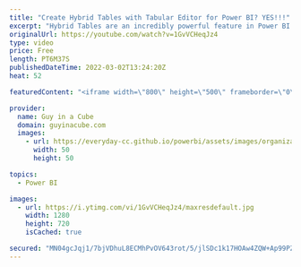 ```yaml
---
title: "Create Hybrid Tables with Tabular Editor for Power BI? YES!!!"
excerpt: "Hybrid Tables are an incredibly powerful feature in Power BI. But what if you wanted to create them outside of Power BI Desktop? Patrick shows you how you can do just that in Tabular Editor!   --This Year let     Source = Sql.Databases(\"servername\"),     AdventureWorksDW = Source{[Name=\"databasename\"]}[Data],"
originalUrl: https://youtube.com/watch?v=1GvVCHeqJz4
type: video
price: Free
length: PT6M37S
publishedDateTime: 2022-03-02T13:24:20Z
heat: 52

featuredContent: "<iframe width=\"800\" height=\"500\" frameborder=\"0\" src=\"https://www.youtube.com/embed/1GvVCHeqJz4\" allow=\"accelerometer; autoplay; encrypted-media; gyroscope; picture-in-picture\" allowfullscreen></iframe>"

provider:
  name: Guy in a Cube
  domain: guyinacube.com
  images:
    - url: https://everyday-cc.github.io/powerbi/assets/images/organizations/guyinacube.com-50x50.jpg
      width: 50
      height: 50

topics:
  - Power BI

images:
  - url: https://i.ytimg.com/vi/1GvVCHeqJz4/maxresdefault.jpg
    width: 1280
    height: 720
    isCached: true

secured: "MN04gcJqj1/7bjVDhuL8ECMhPvOV643rot/5/jlSDc1k17HOAw4ZQW+Ap99PZ8E+kxJUnHbWtqWn/AO/6+fE38gE1qLR3XAYm8pIWv7oXjWXFK3NcQRRV8TWRAKqkzP6AR9z5kQBACf7urvFuQ2axWr1F97ySElequKleQ3XbYwCrKzv38MO3e4fdjPXIxMfmymy9Wfvh3moqY9xSqIuLuuScSoxwy3DRWhIgraTZIMoupea4P0SeSlD1hae14tmP1Fa8nimsq6hCC0J+DqLdmKSWzkpe6cnKcscIiYJwX1LdZVmzwEky7Ddu2c9ZWWWOT3/2Cs/s1eAWHmy4LTKbDFs1INSzlV4GCooAcVNK45ERLulswqWXwiIiGmYrJ0HFvunMiicNHDgS5WFNpuW9FWH8zSr3jTJbO9S8m2POQ4=;MQ5ZhJExkdGP8iBYnld7VQ=="
---
```



